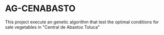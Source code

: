 # AG-CENABASTO
This project execute an genetic algorithm that test the optimal conditions for sale vegetables in "Central de Abastos Toluca"
